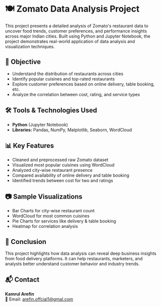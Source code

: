 # 🍽️ Zomato Data Analysis Project

This project presents a detailed analysis of Zomato's restaurant data to uncover food trends, customer preferences, and performance insights across major Indian cities. Built using Python and Jupyter Notebook, the project demonstrates real-world application of data analysis and visualization techniques.

## 📌 Objective

- Understand the distribution of restaurants across cities  
- Identify popular cuisines and top-rated restaurants  
- Explore customer preferences based on online delivery, table booking, etc.  
- Analyze the correlation between cost, rating, and service types  

## 🛠️ Tools & Technologies Used

- **Python** (Jupyter Notebook)  
- **Libraries:** Pandas, NumPy, Matplotlib, Seaborn, WordCloud  

## 📊 Key Features

- Cleaned and preprocessed raw Zomato dataset  
- Visualized most popular cuisines using WordCloud  
- Analyzed city-wise restaurant presence  
- Compared availability of online delivery and table booking  
- Identified trends between cost for two and ratings  

## 📷 Sample Visualizations

- Bar Charts for city-wise restaurant count  
- WordCloud for most common cuisines  
- Pie Charts for services like delivery & table booking  
- Heatmap for correlation analysis  

## 📌 Conclusion

This project highlights how data analysis can reveal deep business insights from food delivery platforms. It can help restaurants, marketers, and analysts better understand customer behavior and industry trends.

## 📬 Contact

**Kamrul Arefin**  
📧 Email: arefin.offcial1@gmal.com  


